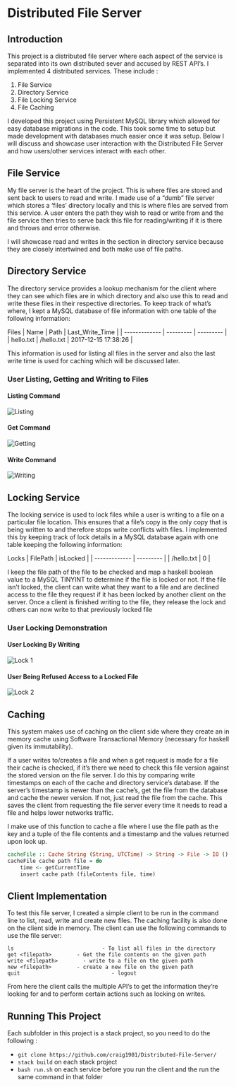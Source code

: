 # Distributed File Server
## Introduction
This project is a distributed file server where each aspect of the service is separated into its own distributed sever and accused by REST API’s. I implemented 4 distributed services. These include : 

1. File Service
2. Directory Service
3. File Locking Service
4. File Caching

I developed this project using Persistent MySQL library which allowed for easy database migrations in the code. This took some time to setup but made development with databases much easier once it was setup. Below I will discuss and showcase user interaction with the Distributed File Server and how users/other services interact with each other.

## File Service
My file server is the heart of the project. This is where files are stored and sent back to users to read and write. I made use of a “dumb” file server which stores a ‘files’ directory locally and this is where files are served from this service. A user enters the path they wish to read or write from and the file service then tries to serve back this file for reading/writing if it is there and throws and error otherwise.

I will showcase read and writes in the section in directory service because they are closely intertwined and both make use of file paths.

## Directory Service
The directory service provides a lookup mechanism for the client where they can see which files are in which directory and also use this to read and write these files in their respective directories. To keep track of what’s where, I kept a MySQL database of file information with one table of the following information:

Files
| Name | Path | Last_Write_Time |
| ------------- | --------- | --------- |
| hello.txt | /hello.txt | 2017-12-15 17:38:26 |

This information is used for listing all files in the server and also the last write time is used for caching which will be discussed later.

### User Listing, Getting and Writing to Files

#### Listing Command 
![Listing](gifs/ls.gif)

#### Get Command
 ![Getting](gifs/get.gif)

#### Write Command
![Writing](gifs/write.gif)

## Locking Service
The locking service is used to lock files while a user is writing to a file on a particular file location. This ensures that a file’s copy is the only copy that is being written to and therefore stops write conflicts with files. I implemented this by keeping track of lock details in a MySQL database again with one table keeping the following information:

Locks
| FilePath | isLocked |
| ------------- | --------- | 
| /hello.txt | 0 |

I keep the file path of the file to be checked and map a haskell boolean value to a MySQL TINYINT to determine if the file is locked or not. If the file isn’t locked, the client can write what they want to a file and are declined access to the file they request if it has been locked by another client on the server. Once a client is finished writing to the file, they release the lock and others can now write to that previously locked file

### User Locking Demonstration

#### User Locking By Writing

![Lock 1](gifs/lock1.gif)

#### User Being Refused Access to a Locked File

![Lock 2](gifs/lock2.gif) 

## Caching
This system makes use of caching on the client side where they create an in memory cache using Software Transactional Memory (necessary for haskell given its immutability). 

If a user writes to/creates a file and when a get request is made for a file their cache is checked, if it’s there we need to check this file version against the stored version on the file server. I do this by comparing write timestamps on each of the cache and directory service’s database. If the server’s timestamp is newer than the cache’s, get the file from the database and cache the newer version. If not, just read the file from the cache. This saves the client from requesting the file server every time it needs to read a file and helps lower networks traffic.

I make use of this function to cache a file where I use the file path as the key and a tuple of the file contents and a timestamp and the values returned upon look up.

```haskell
cacheFile :: Cache String (String, UTCTime) -> String -> File -> IO ()
cacheFile cache path file = do
    time <- getCurrentTime
    insert cache path (fileContents file, time)
```

## Client Implementation
To test this file server, I created a simple client to be run in the command line to list, read, write and create new files. The caching facility is also done on the client side in memory. The client can use the following commands to use the file server:

```
ls 					          - To list all files in the directory
get <filepath>		  - Get the file contents on the given path
write <filepath>		- write to a file on the given path
new <filepath>		  - create a new file on the given path
quit					         - logout
```

From here the client calls the multiple API’s to get the information they’re looking for and to perform certain actions such as locking on writes.

## Running This Project
Each subfolder in this project is a stack project, so you need to do the following :
* `git clone https://github.com/craig1901/Distributed-File-Server/`
* `stack build` on each stack project
* `bash run.sh` on each service before you run the client and the run the same command in that folder
